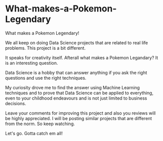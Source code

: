 # What-makes-a-Pokemon-Legendary
What makes a Pokemon Legendary!

We all keep on doing Data Science projects that are related to real life problems. This project is a bit different. 

It speaks for creativity itself. Afterall what makes a Pokemon Legandary? It is an interesting question. 

Data Science is a hobby that can answer anything if you ask the right questions and use the right techniques.

My curiosity drove me to find the answer using Machine Learning techniques and to prove that Data Science can be applied to everything, even to your childhood endeavours and is not just limited to business decisions.

Leave your comments for improving this project and also you reviews will be highly appreciated. 
I will be posting similar projects that are different from the norm. So keep watching.

Let's go. Gotta catch em all!
